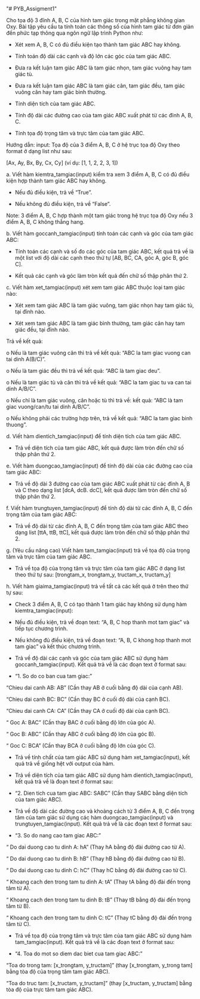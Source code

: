 "# PYB_Assigment1"

Cho tọa độ 3 đỉnh A, B, C của hình tam giác trong mặt phẳng không gian Oxy. Bài tập yêu cầu ta tính toán các thông số của hình tam giác từ đơn giản đến phức tạp thông qua ngôn ngữ lập trình Python như:

- Xét xem A, B, C có đủ điều kiện tạo thành tam giác ABC hay không.

- Tính toán độ dài các cạnh và độ lớn các góc của tam giác ABC.

- Đưa ra kết luận tam giác ABC là tam giác nhọn, tam giác vuông hay tam giác tù.

- Đưa ra kết luận tam giác ABC là tam giác cân, tam giác đều, tam giác vuông cân hay tam giác bình thường.

- Tính diện tích của tam giác ABC.

- Tính độ dài các đường cao của tam giác ABC xuất phát từ các đỉnh A, B, C.

- Tính tọa độ trọng tâm và trực tâm của tam giác ABC.


Hướng dẫn:
input: Tọa độ của 3 điểm A, B, C ở hệ trục tọa độ Oxy theo format ở dạng list như sau: 

[Ax, Ay, Bx, By, Cx, Cy] (ví dụ: [1, 1, 2, 2, 3, 1])

a. Viết hàm kiemtra_tamgiac(input) kiểm tra xem 3 điểm A, B, C có đủ điều kiện hợp thành tam giác ABC hay không.

- Nếu đủ điều kiện, trả về “True”.

- Nếu không đủ điều kiện, trả về “False”.

Note: 3 điểm A, B, C hợp thành một tam giác trong hệ trục tọa độ Oxy nếu 3 điểm A, B, C không thẳng hang.

b. Viết hàm goccanh_tamgiac(input) tính toán các cạnh và góc của tam giác ABC:

- Tính toán các cạnh và số đo các góc của tam giác ABC, kết quả trả về là một list với độ dài các cạnh theo thứ tự [AB, BC, CA, góc A, góc B, góc C].

- Kết quả các cạnh và góc làm tròn kết quả đến chữ số thập phân thứ 2. 

c. Viết hàm xet_tamgiac(input) xét xem tam giác ABC thuộc loại tam giác nào:

- Xét xem tam giác ABC là tam giác vuông, tam giác nhọn hay tam giác tù, tại đỉnh nào.

- Xét xem tam giác ABC là tam giác bình thường, tam giác cân hay tam giác đều, tại đỉnh nào.

 Trả về kết quả:

o Nếu là tam giác vuông cân thì trả về kết quả: “ABC la tam giac vuong can tai dinh A(B/C)”.

o Nếu là tam giác đều thì trả về kết quả: “ABC là tam giac deu”.

o Nếu là tam giác tù và cân thì trả về kết quả: “ABC la tam giac tu va can tai dinh A/B/C”.

o Nếu chỉ là tam giác vuông, cân hoặc tù thì trả về: kết quả: “ABC là tam giac vuong/can/tu tai dinh A/B/C”.

o Nếu không phải các trường hợp trên, trả về kết quả: “ABC la tam giac binh thuong”.

d. Viết hàm dientich_tamgiac(input) để tính diện tích của tam giác ABC.

- Trả về diện tích của tam giác ABC, kết quả được làm tròn đến chữ số thập phân thứ 2.

e. Viết hàm duongcao_tamgiac(input) để tính độ dài của các đường cao của tam giác ABC:

- Trả về độ dài 3 đường cao của tam giác ABC xuất phát từ các đỉnh A, B và C theo dạng list [dcA, dcB. dcC], kết quả được làm tròn đến chữ số thập phân thứ 2.

f. Viết hàm trungtuyen_tamgiac(input) để tính độ dài từ các đỉnh A, B, C đến trọng tâm của tam giác ABC:

- Trả về độ dài từ các đỉnh A, B, C đến trọng tâm của tam giác ABC theo dạng list [ttA, ttB, ttC], kết quả được làm tròn đến chữ số thập phân thứ 2.

g. (Yêu cầu nâng cao) Viết hàm tam_tamgiac(input) trả về tọa độ của trọng tâm và trực tâm của tam giác ABC.

-  Trả về tọa độ của trọng tâm và trực tâm của tam giác ABC ở dạng list theo thứ tự sau: [trongtam_x, trongtam_y, tructam_x, tructam_y]

h. Viết hàm giaima_tamgiac(input) trả về tất cả các kết quả ở trên theo thứ tự sau:

- Check 3 điểm A, B, C có tạo thành 1 tam giác hay không sử dụng hàm kiemtra_tamgiac(input):

+ Nếu đủ điều kiện, trả về đoạn text: “A, B, C hop thanh mot tam giac” và tiếp tục chương trình.

+ Nếu không đủ điều kiện, trả về đoạn text: “A, B, C khong hop thanh mot tam giac” và kết thúc chương trình.

- Trả về độ dài các cạnh và góc của tam giác ABC sử dụng hàm goccanh_tamgiac(input). Kết quả trả về là các đoạn text ở format sau:

+ “1. So do co ban cua tam giac:”

 “Chieu dai canh AB: AB” (Cần thay AB ở cuối bằng độ dài của cạnh AB).

 “Chieu dai canh BC: BC” (Cần thay BC ở cuối độ dài của cạnh BC).

 “Chieu dai canh CA: CA” (Cần thay CA ở cuối độ dài của cạnh BC).

 “ Goc A: BAC” (Cần thay BAC ở cuối bằng độ lớn của góc A).

“ Goc B: ABC” (Cần thay ABC ở cuối bằng độ lớn của góc B).

“ Goc C: BCA” (Cần thay BCA ở cuối bằng độ lớn của góc C).

- Trả về tính chất của tam giác ABC sử dụng hàm xet_tamgiac(input), kết quả trả về giống hệt với output của hàm.

- Trả về diện tích của tam giác ABC sử dụng hàm dientich_tamgiac(input), kết quả trả về là đoạn text ở format sau:

+ “2. Dien tich cua tam giac ABC: SABC” (Cần thay SABC bằng diện tích của tam giác ABC).

- Trả về độ dài các đường cao và khoảng cách từ 3 điểm A, B, C đến trọng tâm của tam giác sử dụng các hàm duongcao_tamgiac(input) và trungtuyen_tamgiac(input). Kết quả trả về là các đoạn text ở format sau:

+ “3. So do nang cao tam giac ABC:”

 “ Do dai duong cao tu dinh A: hA” (Thay hA bằng độ đài đường cao từ A).

 “ Do dai duong cao tu dinh B: hB” (Thay hB bằng độ đài đường cao từ B).

 “ Do dai duong cao tu dinh C: hC” (Thay hC bằng độ đài đường cao từ C).

 “ Khoang cach den trong tam tu dinh A: tA” (Thay tA bằng độ đài đến trọng tâm từ A).

 “ Khoang cach den trong tam tu dinh B: tB” (Thay tB bằng độ đài đến trọng tâm từ B).

 “ Khoang cach den trong tam tu dinh C: tC” (Thay tC bằng độ đài đến trọng tâm từ C).

- Trả về tọa độ của trọng tâm và trực tâm của tam giác ABC sử dụng hàm tam_tamgiac(input). Kết quả trả về là các đoạn text ở format sau:

+ “4. Toa do mot so diem dac biet cua tam giac ABC:”

 “Toa do trong tam: [x_trongtam, y_tructam]” (thay [x_trongtam, y_trong tam] bằng tòa độ của trọng tâm tam giác ABC).

 “Toa do truc tam: [x_tructam, y_tructam]” (thay [x_tructam, y_tructam] bằng tòa độ của trực tâm tam giác ABC).

